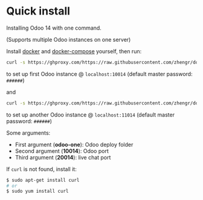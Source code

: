 # Quick install

Installing Odoo 14 with one command.

(Supports multiple Odoo instances on one server)

Install [docker](https://docs.docker.com/get-docker/) and [docker-compose](https://docs.docker.com/compose/install/) yourself, then run:

``` bash
curl -s https://ghproxy.com/https://raw.githubusercontent.com/zhengr/docker-odoo-14/master/run.sh | sudo bash -s odoo-one 10014 20014
```

to set up first Odoo instance @ `localhost:10014` (default master password: `######`)

and

``` bash
curl -s https://ghproxy.com/https://raw.githubusercontent.com/zhengr/docker-odoo-14/master/run.sh | sudo bash -s odoo-two 11014 21014
```

to set up another Odoo instance @ `localhost:11014` (default master password: `######`)

Some arguments:
* First argument (**odoo-one**): Odoo deploy folder
* Second argument (**10014**): Odoo port
* Third argument (**20014**): live chat port

If `curl` is not found, install it:

``` bash
$ sudo apt-get install curl
# or
$ sudo yum install curl
```
